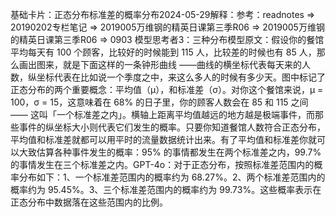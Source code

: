 

基础卡片：正态分布标准差的概率分布2024-05-29解释：参考：readnotes => 20190202专栏笔记 => 2019005万维钢的精英日课第三季R06 => 2019005万维钢的精英日课第三季R06 => 0903 模型思考者3：三种分布模型原文：假设你的餐馆平均每天有 100 个顾客，比较好的时候能到 115 人，比较差的时候也有 85 人，那么画出图来，就是下面这样的一条钟形曲线 ——曲线的横坐标代表每天来的人数，纵坐标代表在比如说一个季度之中，来这么多人的时候有多少天。图中标记了正态分布的两个重要概念：平均值（μ），和标准差（σ）。对你这个餐馆来说，μ = 100，σ = 15，这意味着在 68% 的日子里，你的顾客人数会在 85 和 115 之间 —— 这叫「一个标准差之内」。横轴上距离平均值越远的地方越是极端事件，而那些事件的纵坐标大小则代表它们发生的概率。只要你知道餐馆人数符合正态分布，平均值和标准差就都可以用平时的流量数据统计出来。有了平均值和标准差你就可以大致估算各种事件发生的概率：95% 的事情都发生在两个标准差之内，99.7% 的事情发生在三个标准差之内。GPT-4o：对于正态分布，按照标准差范围内的概率分布如下：1、一个标准差范围内的概率约为 68.27%。2、两个标准差范围内的概率约为 95.45%。3、三个标准差范围内的概率约为 99.73%。这些概率表示在正态分布中数据落在这些范围内的比例。